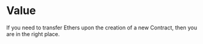# Value
If you need to transfer Ethers upon the creation of a new Contract, then you are in the right place.
<!--stackedit_data:
eyJoaXN0b3J5IjpbMTY3ODcyMjEzNl19
-->